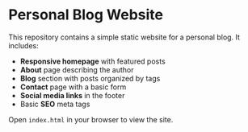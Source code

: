# Personal Blog Website

This repository contains a simple static website for a personal blog. It includes:

- **Responsive homepage** with featured posts
- **About** page describing the author
- **Blog** section with posts organized by tags
- **Contact** page with a basic form
- **Social media links** in the footer
- Basic **SEO** meta tags

Open `index.html` in your browser to view the site.

